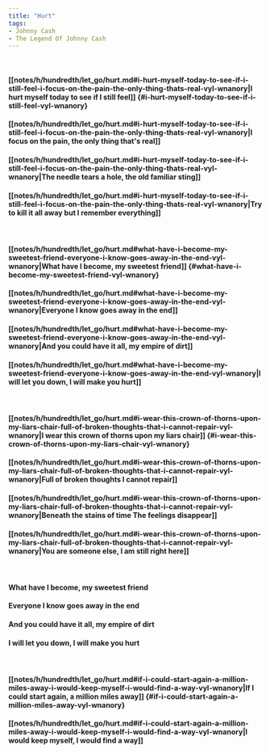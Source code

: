 ```yaml
---
title: "Hurt"
tags:
- Johnny Cash
- The Legend Of Johnny Cash
---
```

&nbsp;
#### [[notes/h/hundredth/let_go/hurt.md#i-hurt-myself-today-to-see-if-i-still-feel-i-focus-on-the-pain-the-only-thing-thats-real-vyl-wnanory|I hurt myself today to see if I still feel]] {#i-hurt-myself-today-to-see-if-i-still-feel-vyl-wnanory}
#### [[notes/h/hundredth/let_go/hurt.md#i-hurt-myself-today-to-see-if-i-still-feel-i-focus-on-the-pain-the-only-thing-thats-real-vyl-wnanory|I focus on the pain, the only thing that's real]]
#### [[notes/h/hundredth/let_go/hurt.md#i-hurt-myself-today-to-see-if-i-still-feel-i-focus-on-the-pain-the-only-thing-thats-real-vyl-wnanory|The needle tears a hole, the old familiar sting]]
#### [[notes/h/hundredth/let_go/hurt.md#i-hurt-myself-today-to-see-if-i-still-feel-i-focus-on-the-pain-the-only-thing-thats-real-vyl-wnanory|Try to kill it all away but I remember everything]]
&nbsp;
#### [[notes/h/hundredth/let_go/hurt.md#what-have-i-become-my-sweetest-friend-everyone-i-know-goes-away-in-the-end-vyl-wnanory|What have I become, my sweetest friend]] {#what-have-i-become-my-sweetest-friend-vyl-wnanory}
#### [[notes/h/hundredth/let_go/hurt.md#what-have-i-become-my-sweetest-friend-everyone-i-know-goes-away-in-the-end-vyl-wnanory|Everyone I know goes away in the end]]
#### [[notes/h/hundredth/let_go/hurt.md#what-have-i-become-my-sweetest-friend-everyone-i-know-goes-away-in-the-end-vyl-wnanory|And you could have it all, my empire of dirt]]
#### [[notes/h/hundredth/let_go/hurt.md#what-have-i-become-my-sweetest-friend-everyone-i-know-goes-away-in-the-end-vyl-wnanory|I will let you down, I will make you hurt]]
&nbsp;
#### [[notes/h/hundredth/let_go/hurt.md#i-wear-this-crown-of-thorns-upon-my-liars-chair-full-of-broken-thoughts-that-i-cannot-repair-vyl-wnanory|I wear this crown of thorns upon my liars chair]] {#i-wear-this-crown-of-thorns-upon-my-liars-chair-vyl-wnanory}
#### [[notes/h/hundredth/let_go/hurt.md#i-wear-this-crown-of-thorns-upon-my-liars-chair-full-of-broken-thoughts-that-i-cannot-repair-vyl-wnanory|Full of broken thoughts I cannot repair]]
#### [[notes/h/hundredth/let_go/hurt.md#i-wear-this-crown-of-thorns-upon-my-liars-chair-full-of-broken-thoughts-that-i-cannot-repair-vyl-wnanory|Beneath the stains of time The feelings disappear]]
#### [[notes/h/hundredth/let_go/hurt.md#i-wear-this-crown-of-thorns-upon-my-liars-chair-full-of-broken-thoughts-that-i-cannot-repair-vyl-wnanory|You are someone else, I am still right here]]
&nbsp;
#### What have I become, my sweetest friend
#### Everyone I know goes away in the end
#### And you could have it all, my empire of dirt
#### I will let you down, I will make you hurt
&nbsp;
#### [[notes/h/hundredth/let_go/hurt.md#if-i-could-start-again-a-million-miles-away-i-would-keep-myself-i-would-find-a-way-vyl-wnanory|If I could start again, a million miles away]] {#if-i-could-start-again-a-million-miles-away-vyl-wnanory}
#### [[notes/h/hundredth/let_go/hurt.md#if-i-could-start-again-a-million-miles-away-i-would-keep-myself-i-would-find-a-way-vyl-wnanory|I would keep myself, I would find a way]]
